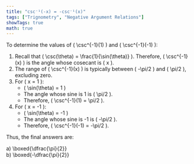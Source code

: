 ```yaml
---
title: "csc⁻¹(-x) = -csc⁻¹(x)"
tags: ["Trignometry", "Negative Argument Relations"]
showTags: true
math: true
---
```




To determine the values of \( \csc^{-1}(1) \) and \( \csc^{-1}(-1) \):

1. Recall that \( \csc(\theta) = \frac{1}{\sin(\theta)} \). Therefore, \( \csc^{-1}(x) \) is the angle whose cosecant is \( x \).
2. The range of \( \csc^{-1}(x) \) is typically between \( -\pi/2 \) and \( \pi/2 \), excluding zero.
3. For \( x = 1 \):
   - \( \sin(\theta) = 1 \)
   - The angle whose sine is 1 is \( \pi/2 \).
   - Therefore, \( \csc^{-1}(1) = \pi/2 \).
4. For \( x = -1 \):
   - \( \sin(\theta) = -1 \)
   - The angle whose sine is -1 is \( -\pi/2 \).
   - Therefore, \( \csc^{-1}(-1) = -\pi/2 \).

Thus, the final answers are:

a) \boxed{\dfrac{\pi}{2}}  
b) \boxed{-\dfrac{\pi}{2}}
